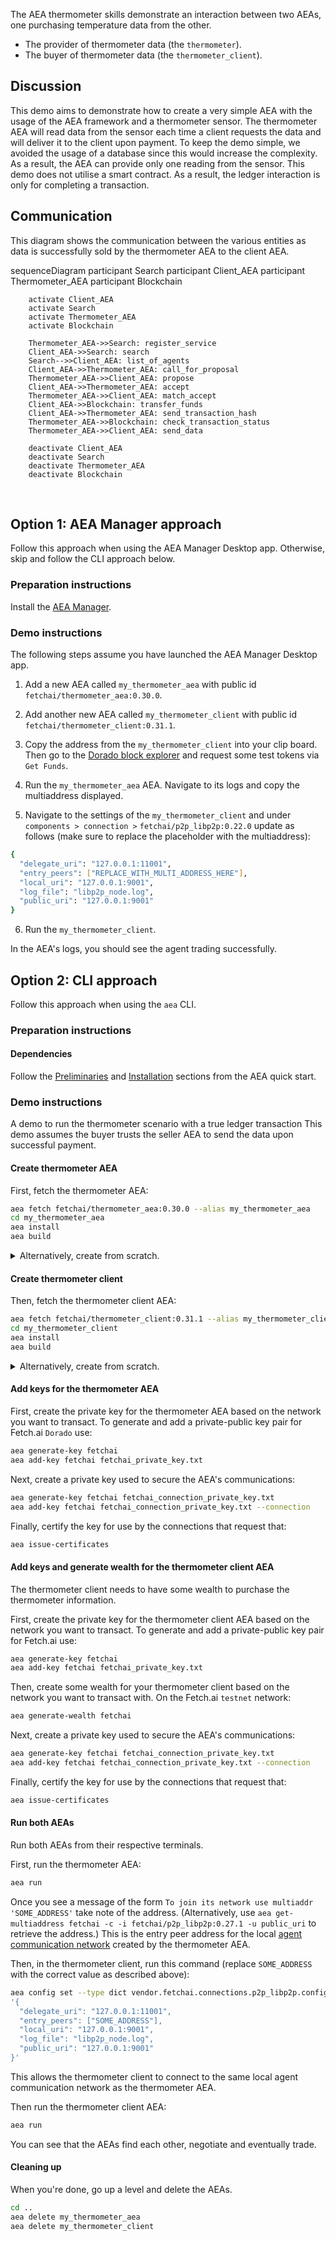 The AEA thermometer skills demonstrate an interaction between two AEAs, one purchasing temperature data from the other. 

* The provider of thermometer data (the `thermometer`).
* The buyer of thermometer data (the `thermometer_client`).

## Discussion

This demo aims to demonstrate how to create a very simple AEA with the usage of the AEA framework and a thermometer sensor. The thermometer AEA will read data from the sensor each time a client requests the data and will deliver it to the client upon payment. To keep the demo simple, we avoided the usage of a database since this would increase the complexity. As a result, the AEA can provide only one reading from the sensor. This demo does not utilise a smart contract. As a result, the ledger interaction is only for completing a transaction.

## Communication

This diagram shows the communication between the various entities as data is successfully sold by the thermometer AEA to the client AEA. 

<div class="mermaid">
    sequenceDiagram
        participant Search
        participant Client_AEA
        participant Thermometer_AEA
        participant Blockchain
    
        activate Client_AEA
        activate Search
        activate Thermometer_AEA
        activate Blockchain
        
        Thermometer_AEA->>Search: register_service
        Client_AEA->>Search: search
        Search-->>Client_AEA: list_of_agents
        Client_AEA->>Thermometer_AEA: call_for_proposal
        Thermometer_AEA->>Client_AEA: propose
        Client_AEA->>Thermometer_AEA: accept
        Thermometer_AEA->>Client_AEA: match_accept
        Client_AEA->>Blockchain: transfer_funds
        Client_AEA->>Thermometer_AEA: send_transaction_hash
        Thermometer_AEA->>Blockchain: check_transaction_status
        Thermometer_AEA->>Client_AEA: send_data
        
        deactivate Client_AEA
        deactivate Search
        deactivate Thermometer_AEA
        deactivate Blockchain
       
</div>
<br>

## Option 1: AEA Manager approach

Follow this approach when using the AEA Manager Desktop app. Otherwise, skip and follow the CLI approach below. 

### Preparation instructions

Install the <a href="https://aea-manager.fetch.ai" target="_blank">AEA Manager</a>.

### Demo instructions

The following steps assume you have launched the AEA Manager Desktop app.

1. Add a new AEA called `my_thermometer_aea` with public id `fetchai/thermometer_aea:0.30.0`.

2. Add another new AEA called `my_thermometer_client` with public id `fetchai/thermometer_client:0.31.1`.

3. Copy the address from the `my_thermometer_client` into your clip board. Then go to the <a href="https://explore-dorado.fetch.ai" target="_blank">Dorado block explorer</a> and request some test tokens via `Get Funds`.

4. Run the `my_thermometer_aea` AEA. Navigate to its logs and copy the multiaddress displayed.

5. Navigate to the settings of the `my_thermometer_client` and under `components > connection >` `fetchai/p2p_libp2p:0.22.0` update as follows (make sure to replace the placeholder with the multiaddress):
``` bash
{
  "delegate_uri": "127.0.0.1:11001",
  "entry_peers": ["REPLACE_WITH_MULTI_ADDRESS_HERE"],
  "local_uri": "127.0.0.1:9001",
  "log_file": "libp2p_node.log",
  "public_uri": "127.0.0.1:9001"
}
```

6. Run the `my_thermometer_client`.

In the AEA's logs, you should see the agent trading successfully.
<br>

## Option 2: CLI approach

Follow this approach when using the `aea` CLI.

### Preparation instructions
 
#### Dependencies

Follow the <a href="../quickstart/#preliminaries">Preliminaries</a> and <a href="../quickstart/#installation">Installation</a> sections from the AEA quick start.

### Demo instructions

A demo to run the thermometer scenario with a true ledger transaction This demo assumes the buyer trusts the seller AEA to send the data upon successful payment.

#### Create thermometer AEA

First, fetch the thermometer AEA:
``` bash
aea fetch fetchai/thermometer_aea:0.30.0 --alias my_thermometer_aea
cd my_thermometer_aea
aea install
aea build
```

<details><summary>Alternatively, create from scratch.</summary>
<p>

The following steps create the thermometer AEA from scratch:
``` bash
aea create my_thermometer_aea
cd my_thermometer_aea
aea add connection fetchai/p2p_libp2p:0.27.1
aea add connection fetchai/soef:0.27.1
aea add connection fetchai/ledger:0.21.0
aea add skill fetchai/thermometer:0.27.1
aea install
aea build
aea config set agent.default_connection fetchai/p2p_libp2p:0.27.1
aea config set --type dict agent.default_routing \
'{
  "fetchai/ledger_api:1.1.1": "fetchai/ledger:0.21.0",
  "fetchai/oef_search:1.1.1": "fetchai/soef:0.27.1"
}'
```

</p>
</details>

#### Create thermometer client

Then, fetch the thermometer client AEA:
``` bash
aea fetch fetchai/thermometer_client:0.31.1 --alias my_thermometer_client
cd my_thermometer_client
aea install
aea build
```

<details><summary>Alternatively, create from scratch.</summary>
<p>

The following steps create the thermometer client from scratch:
``` bash
aea create my_thermometer_client
cd my_thermometer_client
aea add connection fetchai/p2p_libp2p:0.27.1
aea add connection fetchai/soef:0.27.1
aea add connection fetchai/ledger:0.21.0
aea add skill fetchai/thermometer_client:0.26.2
aea install
aea build
aea config set agent.default_connection fetchai/p2p_libp2p:0.27.1
aea config set --type dict agent.default_routing \
'{
  "fetchai/ledger_api:1.1.1": "fetchai/ledger:0.21.0",
  "fetchai/oef_search:1.1.1": "fetchai/soef:0.27.1"
}'
```

</p>
</details>

#### Add keys for the thermometer AEA

First, create the private key for the thermometer AEA based on the network you want to transact. To generate and add a private-public key pair for Fetch.ai `Dorado` use:
``` bash
aea generate-key fetchai
aea add-key fetchai fetchai_private_key.txt
```

Next, create a private key used to secure the AEA's communications:
``` bash
aea generate-key fetchai fetchai_connection_private_key.txt
aea add-key fetchai fetchai_connection_private_key.txt --connection
```

Finally, certify the key for use by the connections that request that:
``` bash
aea issue-certificates
```

#### Add keys and generate wealth for the thermometer client AEA

The thermometer client needs to have some wealth to purchase the thermometer information.

First, create the private key for the thermometer client AEA based on the network you want to transact. To generate and add a private-public key pair for Fetch.ai use:
``` bash
aea generate-key fetchai
aea add-key fetchai fetchai_private_key.txt
```

Then, create some wealth for your thermometer client based on the network you want to transact with. On the Fetch.ai `testnet` network:
``` bash
aea generate-wealth fetchai
```

Next, create a private key used to secure the AEA's communications:
``` bash
aea generate-key fetchai fetchai_connection_private_key.txt
aea add-key fetchai fetchai_connection_private_key.txt --connection
```

Finally, certify the key for use by the connections that request that:
``` bash
aea issue-certificates
```

#### Run both AEAs

Run both AEAs from their respective terminals.

First, run the thermometer AEA:

``` bash
aea run
```

Once you see a message of the form `To join its network use multiaddr 'SOME_ADDRESS'` take note of the address. (Alternatively, use `aea get-multiaddress fetchai -c -i fetchai/p2p_libp2p:0.27.1 -u public_uri` to retrieve the address.) This is the entry peer address for the local <a href="../acn">agent communication network</a> created by the thermometer AEA.

Then, in the thermometer client, run this command (replace `SOME_ADDRESS` with the correct value as described above):
``` bash
aea config set --type dict vendor.fetchai.connections.p2p_libp2p.config \
'{
  "delegate_uri": "127.0.0.1:11001",
  "entry_peers": ["SOME_ADDRESS"],
  "local_uri": "127.0.0.1:9001",
  "log_file": "libp2p_node.log",
  "public_uri": "127.0.0.1:9001"
}'
```
This allows the thermometer client to connect to the same local agent communication network as the thermometer AEA.

Then run the thermometer client AEA:
``` bash
aea run
```

You can see that the AEAs find each other, negotiate and eventually trade.

#### Cleaning up

When you're done, go up a level and delete the AEAs.

``` bash
cd ..
aea delete my_thermometer_aea
aea delete my_thermometer_client
```

<br />